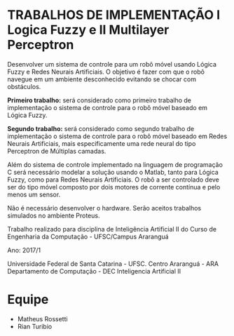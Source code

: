 # TRABALHOS DE IMPLEMENTAÇÃO I Logica Fuzzy e II Multilayer Perceptron

Desenvolver um sistema de controle para um robô móvel usando Lógica Fuzzy e Redes Neurais Artificiais. O objetivo é fazer com que o robô navegue em um ambiente desconhecido evitando se chocar com obstáculos.

**Primeiro trabalho:** será considerado como primeiro trabalho de implementação o sistema de controle para o robô móvel baseado em Lógica Fuzzy.

**Segundo trabalho:** será considerado como segundo trabalho de implementação o sistema de controle para o robô móvel baseado em Redes Neurais Artificiais, mais especificamente uma rede neural do tipo Perceptron de Múltiplas camadas.

Além do sistema de controle implementado na linguagem de programação C será necessário modelar a solução usando o Matlab, tanto para Lógica Fuzzy, como para Redes Neurais Artificiais. O robô a ser controlado deve ser do tipo móvel composto por dois motores de corrente contínua e pelo menos um sensor.

Não é necessário desenvolver o hardware. Serão aceitos trabalhos simulados no ambiente Proteus.

Trabalho realizado para disciplina de Inteligência Artificial II do Curso de Engenharia da Computação - UFSC/Campus Araranguá

Ano: 2017/1

Universidade Federal de Santa Catarina - UFSC.
Centro Araranguá - ARA
Departamento de Computação - DEC
Inteligencia Artificial II

# Equipe
* Matheus Rossetti
* Rian Turibio
